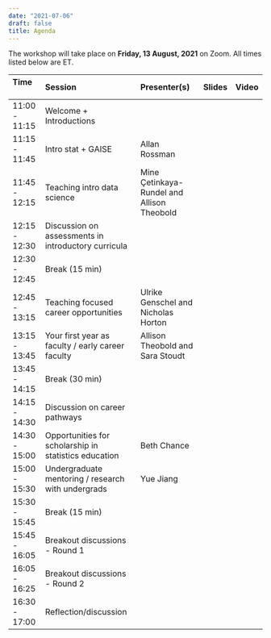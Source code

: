 ```yaml
---
date: "2021-07-06"
draft: false
title: Agenda
---
```


The workshop will take place on **Friday, 13 August, 2021** on Zoom. All times listed below are ET.

| Time &nbsp;&nbsp;&nbsp;&nbsp;&nbsp;&nbsp;&nbsp;&nbsp;&nbsp;| Session                           | Presenter(s) | Slides   | Video       |
|:-------------- |:----------------------------------|:-------------|:--------:|:-----------:|
| 11:00 - 11:15  | Welcome + Introductions           |  |  |  |
| 11:15 - 11:45  | Intro stat + GAISE                | Allan Rossman  | <i class="fas fa-tv"></i>  |  |
| 11:45 - 12:15  | Teaching intro data science       | Mine Çetinkaya-Rundel and Allison Theobold |  |  |
| 12:15 - 12:30  | Discussion on assessments in introductory curricula  |  |  |  |
| 12:30 - 12:45  | Break (15 min)                    |  |  |  |
| 12:45 - 13:15  | Teaching focused career opportunities | Ulrike Genschel and Nicholas Horton  |  |  |
| 13:15 - 13:45  | Your first year as faculty / early career faculty | Allison Theobold  and Sara Stoudt  |  |  |
| 13:45 - 14:15  | Break (30 min)                    |  |  |  |
| 14:15 - 14:30  | Discussion on career pathways     |  |  |  |
| 14:30 - 15:00  | Opportunities for scholarship in statistics education  | Beth Chance  |  |  |
| 15:00 - 15:30  | Undergraduate mentoring / research with undergrads  | Yue Jiang |  |  |
| 15:30 - 15:45  | Break (15 min)                    |  |  |  |
| 15:45 - 16:05  | Breakout discussions - Round 1    |  |  |  |
| 16:05 - 16:25  | Breakout discussions - Round 2    |  |  |  |
| 16:30 - 17:00  | Reflection/discussion             |  |  |  |